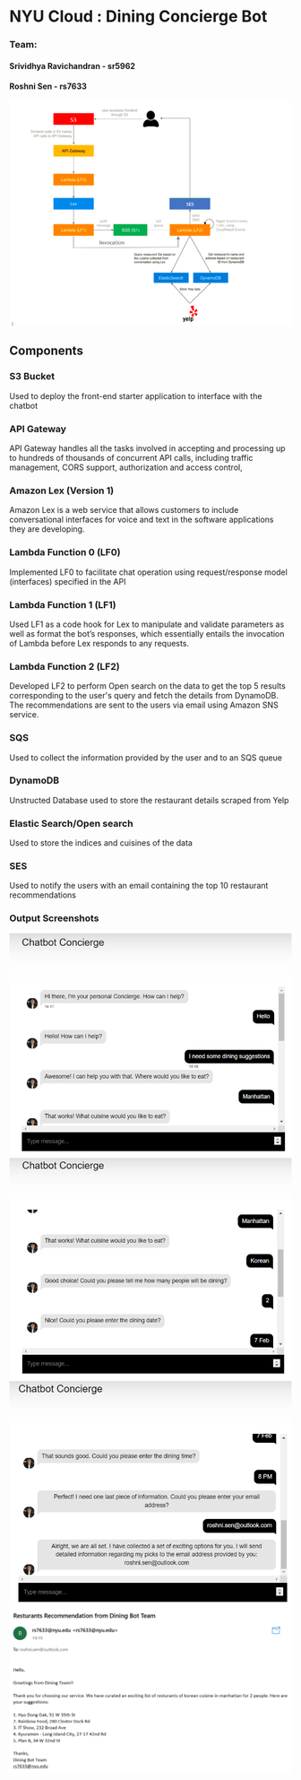 # NYU Cloud : Dining Concierge Bot
### Team: 
#### Srividhya Ravichandran - sr5962
#### Roshni Sen - rs7633

![](Output/Architecture.png)

## Components
### S3 Bucket
Used to deploy the front-end starter application to interface with the chatbot
### API Gateway
API Gateway handles all the tasks involved in accepting and processing up to hundreds of thousands of concurrent API calls, including traffic management, CORS support, authorization and access control,
### Amazon Lex (Version 1)
Amazon Lex is a web service that allows customers to include conversational interfaces for voice and text in the software applications they are developing.
### Lambda Function 0 (LF0)
Implemented LF0 to facilitate chat operation using request/response model (interfaces) specified in the API
### Lambda Function 1 (LF1)
Used LF1 as a code hook for Lex to manipulate and validate parameters as well as format the bot’s responses, which essentially entails the invocation of Lambda before Lex responds to any requests.
### Lambda Function 2 (LF2)
Developed LF2 to perform Open search on the data to get the top 5 results corresponding to the user's query and fetch the details from DynamoDB. The recommendations are sent to the users via email using Amazon SNS service.
### SQS
Used to collect the information provided by the user and to an SQS queue
### DynamoDB
Unstructed Database used to store the restaurant details scraped from Yelp
### Elastic Search/Open search
Used to store the indices and cuisines of the data
### SES
Used to notify the users with an email containing the top 10 restaurant recommendations


### Output Screenshots
![](Output/output1.png)
![](Output/output2.png)
![](Output/output3.png)
![](Output/Output4.png) 

